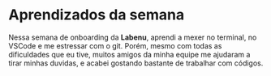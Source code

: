 # Aprendizados da semana

Nessa semana de onboarding da **Labenu**, aprendi a mexer no terminal, 
no VSCode e me estressar com o git. Porém, mesmo com todas as dificuldades que eu tive, muitos amigos da minha equipe me ajudaram a tirar minhas duvidas, e acabei gostando bastante de trabalhar com códigos.